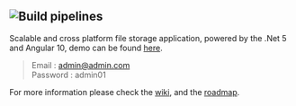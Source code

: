 ![Build pipelines](https://github.com/veteran1/XtraUpload/workflows/Build%20pipelines/badge.svg)
---
Scalable and cross platform file storage application, powered by the .Net 5 and Angular 10, demo can be found [here](http://xtraupload.soft-valley.net/).  
  > Email : admin@admin.com  
  > Password : admin01  

For more information please check the [wiki](https://github.com/7amou3/XtraUpload/wiki), and the [roadmap](https://github.com/users/7amou3/projects/1).
